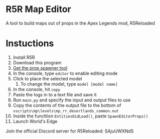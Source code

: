 # R5R Map Editor

A tool to build maps out of props in the Apex Legends mod, R5Reloaded

# Instuctions

1. Install R5R
2. Download this program
3. [Get the prop spawner tool](https://github.com/mostlyfireproof/scripts_r5/tree/ModelSpawner)
4. In the console, type `editor` to enable editing mode
5. Click to place the selected model   
    1. To change the model, type `model [model name]`
6. In the console, hit `copy`
7. Paste the logs in to a text file and save it
8. Run `main.py` and specify the input and output files to use
9. Copy the contents of the output file to the bottom of `vscripts\mp\levels\mp_rr_desertlands_common.nut`
10. Inside the functtion `EntitiesDidLoad()`, paste `SpawnEditorProps()`
11. Launch World's Edge


Join the official Discord server for R5Reloaded: SAjuUWXNdS